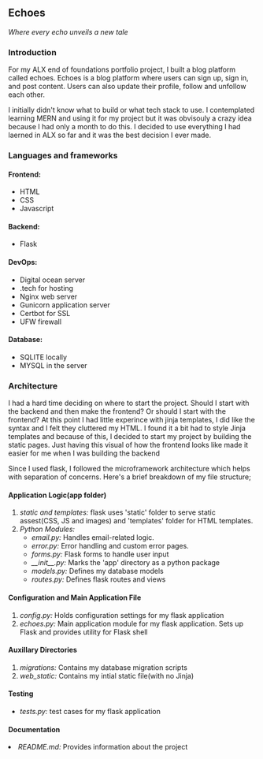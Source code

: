 <h2>Echoes</h2>
<p><i>Where every echo unveils a new tale </i></p>

<h3>Introduction</h3>
<p>
    For my ALX end of foundations portfolio project, I built a blog platform called echoes.
    Echoes is a blog platform where users can sign up, sign in, and post content. Users can also update their profile, follow and unfollow each other.
</p>
<p>
    I initially didn't know what to build or what tech stack to use. I contemplated learning MERN and using it for my project but it was obvisouly a crazy
    idea because I had only a  month to do this. I decided to use everything I had laerned in ALX so far and it was the best decision I ever made.
</p>

<h3>Languages and frameworks</h3>
<p>
    <h4>Frontend: </h4>
        <ul>
            <li>HTML</li>
            <li>CSS</li>
            <li>Javascript</li>
        </ul>
</p>
<p>
    <h4>Backend:</h4>
        <ul>
            <li>Flask</li>
        </ul>
</p>
<p>
    <h4>DevOps:</h4>
    <ul>
        <li>Digital ocean server</li>
        <li>.tech for hosting</li>
        <li>Nginx web server</li>
        <li>Gunicorn application server</li>
        <li>Certbot for SSL</li>
        <li>UFW firewall</li>
    </ul>
</p>
<p>
    <h4>Database:</h4>
    <ul>
        <li>SQLITE locally</li>
        <li>MYSQL in the server</li>
    </ul>
</p>

<h3>Architecture</h3>
<p>
    I had a hard time deciding on where to start the project. Should I start with the backend and then
    make the frontend? Or should I start with the frontend?
    At this point I had little experince with jinja templates, I did like the syntax and I felt they cluttered my HTML.
    I found it a bit had to style Jinja templates and because of this, I decided to start my project by building the static pages.
    Just having this visual of how the frontend looks like made it easier for me when I was building the backend
</p>
<p>
    Since I used flask, I followed the microframework architecture which helps with separation of concerns.
    Here's a brief breakdown of my file structure;
</p>
<p>
    <h4>Application Logic(app folder)</h4>
    <ol>
        <li><em>static and templates: </em>flask uses 'static' folder to serve static assest(CSS, JS and images)
        and 'templates' folder for HTML templates.
        </li>
        <li><em>Python Modules:</em>
        <ul>
            <li><em>email.py: </em>Handles email-related logic.</li>
            <li><em>error.py: </em>Error handling and custom error pages.</li>
            <li><em>forms.py: </em>Flask forms to handle user input</li>
            <li><em>__init__.py: </em>Marks the 'app' directory as a python package</li>
            <li><em>models.py: </em>Defines my database models</li>
            <li><em>routes.py: </em>Defines flask routes and views</li>
        </ul></li>
    </ol>
</p>
<p>
    <h4>Configuration and Main Application File</h4>
    <ol>
        <li><em>config.py: </em>Holds configuration settings for my flask application</li>
        <li><em>echoes.py: </em>Main application module for my flask application. Sets up Flask and provides utility for Flask shell</li>
    </ol>
</p>
<p>
    <h4>Auxillary Directories</h4>
    <ol>
        <li><em>migrations: </em>Contains my database migration scripts</li>
        <li><em>web_static: </em>Contains my intial static file(with no Jinja)</li>       
    </ol>
</p>
<p>
    <h4>Testing</h4>
    <ul>
         <li><em>tests.py: </em> test cases for my flask application</li>
    </ul>
</p>
<p>
    <h4>Documentation</h4>
    <li><em>README.md: </em>Provides information about the project</li>
</p>
